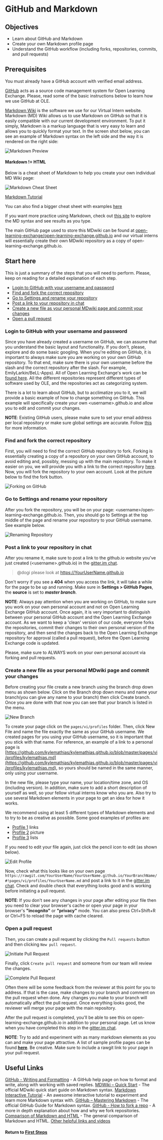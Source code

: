 # GitHub and Markdown

## Objectives

* Learn about GitHub and Markdown
* Create your own Markdown profile page
* Understand the GitHub workflow (including forks, repositories, commits, and pull requests)

## Prerequisites

You must already have a GitHub account with verified email address.

[GitHub](https://help.github.com/categories/writing-on-github/) acts as a source code management system for Open Learning Exchange. Please, read some of the basic instructions below to learn how we use GitHub at OLE.

[Markdown Wiki](http://dynalon.github.io/mdwiki/#!quickstart.md) is the software we use for our Virtual Intern website. Markdown (MD) Wiki allows us to use Markdown on GitHub so that it is easily compatible with our current development environment. To put it simply, Markdown is a markup language that is very easy to learn and allows you to quickly format your text.
In the screen shot below, you can see an example of Markdown syntax on the left side and the way it is rendered on the right side:

![Markdown Preview](images/vi-markdown-ref.png)

#### Markdown != HTML

Below is a cheat sheet of Markdown to help you create your own individual MD Wiki page:

![Markdown Cheat Sheet](images/vi-markdown-syntax.png)

[Markdown Tutorial](http://tylingsoft.com/tutorial.md/#whats-markdown)

You can also find a bigger cheat sheet with examples [here](https://github.com/adam-p/markdown-here/wiki/Markdown-Cheatsheet)

If you want more practice using Markdown, check out [this site](http://www.markdowntutorial.com/lesson/1/) to explore the MD syntax and see results as you type.

The main GitHub page used to store this MDwiki can be found at [open-learning-exchange/open-learning-exchange.github.io](https://github.com/open-learning-exchange/open-learning-exchange.github.io) and our virtual interns will essentially create their own MDwiki repository as a copy of open-learning-exchange.github.io.

## Start here

This is just a summary of the steps that you will need to perform. Please, keep on reading for a detailed explanation of each step.

* [Login to GitHub with your username and password](#Login_to_GitHub_with_your_username_and_password)
* [Find and fork the correct repository](#Find_and_fork_the_correct_repository)
* [Go to Settings and rename your repository](#Go_to_Settings_and_rename_your_repository)
* [Post a link to your repository in chat](#Post_a_link_to_your_repository_in_chat)
* [Create a new file as your personal MDwiki page and commit your changes](#Create_a_new_file_as_your_personal_MDwiki_page_and_commit_your_changes)
* [Open a pull request](#Open_a_pull_request)

### Login to GitHub with your username and password

Since you have already created a username on GitHub, we can assume that you understand the basic layout and functionality. If you don't, please, explore and do some basic googling. When you're editing on GitHub, it is important to always make sure you are working on your own GitHub repository. To that end, make sure there is your own username before the slash and the correct repository after the slash. For example, EmilyLarkin/BeLL-Apps). All of Open Learning Exchange's work can be [found here](https://github.com/open-learning-exchange). All the different repositories represent different types of software used by OLE, and the repositories act as categorizing system.

There is a lot to learn about GitHub, but to acclimatize you to it, we will provide a basic example of how to change something on GitHub. This example will specifically create your own &lt;username&gt;.github.io and allow you to edit and commit your changes.

**NOTE**: Existing GitHub users, please make sure to set your email address per local repository or make sure global settings are accurate. Follow [this](https://help.github.com/articles/setting-your-commit-email-address-in-git/) for more information.

### Find and fork the correct repository

First, you will need to find the correct GitHub repository to fork. Forking is essentially creating a copy of a repository on your own GitHub account, to avoid editing and, possibly, messing up with the main repository. To make it easier on you, we will provide you with a link to the correct repository [here](https://github.com/open-learning-exchange/open-learning-exchange.github.io). Now, you will fork the repository to your own account. Look at the picture below to find the fork button.

![Forking on GitHub](images/vi-github-forking.png)

### Go to Settings and rename your repository

After you fork the repository, you will be on your page: &lt;username&gt;/open-learning-exchange.github.io. Then, you should go to Settings at the top middle of the page and rename your repository to your GitHub username. See example below.

![Renaming Repository](images/vi-rename-repository.png)

### Post a link to your repository in chat

After you rename it, make sure to post a link to the github.io website you've just created (&lt;username&gt;.github.io) in the [gitter.im chat](https://gitter.im/open-learning-exchange/chat).

> @dogi  please look at  https://YourUserName.github.io 

Don't worry if you see a **404** when you access the link, it will take a while for the page to be up and running. Make sure in **Settings > GitHub Pages**, the **source** is set to **_master branch_**.

**NOTE**: Always pay attention when you are working on GitHub, to make sure you work on your own personal account and not on Open Learning Exchange GitHub account. Once again, it is very important to distinguish between your personal GitHub account and the Open Learning Exchange account. As we want to keep a 'clean' version of our code, everyone forks the repositories, commit their changes to their own personal version of the repository, and then send the changes back to the Open Learning Exchange repository for approval (called a pull request), before the Open Learning Exchange code is updated.

Please, make sure to ALWAYS work on your own personal account via forking and pull requests.

### Create a new file as your personal MDwiki page and commit your changes

 Before creating your file create a new branch using the branch drop down menu as shown below. Click on the Branch drop down menu and name your branch(you can give any name to your branch) then click Create branch. Once you are done with that now you can see that your branch is listed in the menu.

![New Branch](images/vi-new-branch.png)

 To create your page click on the `pages/vi/profiles` folder. Then, click New File and name the file exactly the same as your GitHub username. We created pages for you using your GitHub username, so it is important that you stick with that name. For reference, an example of a link to a personal page is [https://github.com/kylemathias/kylemathias.github.io/blob/master/pages/vi/profiles/kylemathias.md](https://github.com/kylemathias/kylemathias.github.io/blob/master/pages/vi/profiles/kylemathias.md), so yours should be named in the same manner, only using your username.

In the new file, please type your name, your location/time zone, and OS (including version). In addition, make sure to add a short description of yourself as well, so your fellow virtual interns know who you are. Also try to use several Markdown elements in your page to get an idea for how it works.

We recommend using at least 5 different types of Markdown elements and to try to be as creative as possible. Some good examples of profiles are:
- [Profile 1](profiles/Loshma93.md) links
- [Profile 2](profiles/i5o.md) picture
- [Profile 3](profiles/paulbert.md) lists

If you need to edit your file again, just click the pencil icon to edit (as shown below).

  ![Edit Profile](images/vi-edit-profile.png)

Now, check what this looks like on your own page `https://rawgit.com/YourUserName/YourUserName.github.io/YourBranchName/#!pages/vi/profiles/YourUserName.md` and post a link to it in the [gitter.im chat](https://gitter.im/open-learning-exchange/chat). Check and double check that everything looks good and is working before initiating a pull request.

**NOTE**: If you don't see any changes in your page after editing your file then you need to clear your browser's cache or open your page in your browser's **"incognito"** or **"privacy"** mode. You can also press Ctrl+Shift+R or Ctrl+F5 to reload the page with cache cleared.

### Open a pull request

Then, you can create a pull request by clicking the `Pull requests` button and then clicking `New pull request`.

 ![Initiate Pull Request](images/vi-initiate-pull-request.png)

Finally, click `Create pull request` and someone from our team will review the changes.

 ![Complete Pull Request](images/vi-create-pull-request.png)

Often there will be some feedback from the reviewer at this point for you to address. If that is the case, make changes to your branch and comment on the pull request when done. Any changes you make to your branch will automatically affect the pull request. Once everything looks good, the reviewer will merge your page with the main repository.

After the pull request is completed, you'll be able to see this on open-learning-exchange.github.io in addition to your personal page. Let us know when you have completed this step in the [gitter.im chat](https://gitter.im/open-learning-exchange/chat).

**NOTE**: Try to add and experiment with as many markdown elements as you can and make your page attractive. A list of sample profile pages can be found [**here**](https://github.com/open-learning-exchange/open-learning-exchange.github.io/tree/master/pages/vi/profiles). Be creative.
Make sure to include a rawgit link to your page in your pull request.

## Useful Links

[GitHub - Writing and Formatting](https://help.github.com/categories/writing-on-github/) - A GitHub help page on how to format and write, along with working with saved replies.
[MDWiki – Quick Start](http://dynalon.github.io/mdwiki/#!quickstart.md) - The official MDwiki quick start guide on Markdown syntax.
[Markdown Interactive Tutorial](http://www.markdowntutorial.com/lesson/1/) - An awesome interactive tutorial to experiment and learn more Markdown syntax with.
[GitHub – Mastering Markdown](https://guides.github.com/features/mastering-markdown/) - The official GitHub Guide for Markdown syntax.
[GitHub - How to fork a repo](https://help.github.com/articles/fork-a-repo/) - A more in depth explanation about how and why we fork repositories.
[Comparison of Markdown and HTML](http://thebridge.jp/en/wp/wp-content/uploads/2013/05/markdown-vs-html.png) - The general comparison of Markdown and HTML.
[Other helpful links and videos](vi-faq.md#Helpful_Links)

#### Return to [First Steps](vi-first-steps.md#Step_3_-_Markdown_and_Fork_Tutorial)
